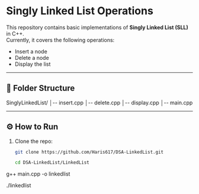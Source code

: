 # Singly Linked List Operations  

This repository contains basic implementations of **Singly Linked List (SLL)** in C++.  
Currently, it covers the following operations:  

- Insert a node  
- Delete a node  
- Display the list  

---

## 📂 Folder Structure
SinglyLinkedList/
│-- insert.cpp
│-- delete.cpp
│-- display.cpp
│-- main.cpp

---
## ⚙️ How to Run
1. Clone the repo:
   ```bash
   git clone https://github.com/Haris617/DSA-LinkedList.git

   cd DSA-LinkedList/LinkedList
   
g++ main.cpp -o linkedlist

./linkedlist






